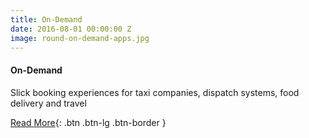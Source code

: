 ```yaml
---
title: On-Demand
date: 2016-08-01 00:00:00 Z
image: round-on-demand-apps.jpg
---
```


#### On-Demand

Slick booking experiences for taxi companies, dispatch systems, food delivery and travel

[Read More](/on-demand-apps/){: .btn .btn-lg .btn-border }